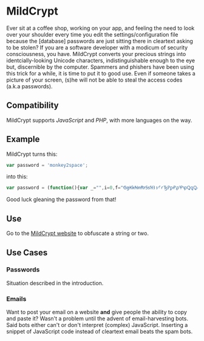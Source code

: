 # MildCrypt
Ever sit at a coffee shop, working on your app, and feeling the need to look
over your shoulder every time you edit the settings/configuration file because
the [database] passwords are just sitting there in cleartext asking to be stolen?
If you are a software developer with a modicum of security consciousness, you
have.  MildCrypt converts your precious strings into identcially-looking Unicode
characters, indistinguishable enough to the eye but, discernible by the computer.
Spammers and phishers have been using this trick for a while, it is
time to put it to good use.  Even if someone takes a picture of
your screen, (s)he will not be able to steal the access codes (a.k.a passwords).

## Compatibility
MildCrypt supports *JavaScript* and *PHP*, with more languages on the way.

## Example
MildCrypt turns this:
```javascript
var password = 'monkey2space';
```
into this:
```javascript
var password = (function(){var _="",i=0,f="ꞠꞡꞢꞣꞤꞥꞦꞧꞨꞩꞪꜢꜣꜤꜥꜨꝐꝑꝒꝓꝔꝕꝖꝗꝘꝙꝜꝝꝞꝟꜩꜪꜫꝠꝡꝢꝣꝤꝥꝦꝧꝨꝩꝪꝫꝬꝭꝮꝯꝰꝱꝲꝳꝴꝵꝶꝷꝸꝹꝺꝻꝼꝽꝾꝿ",r="ABCDEFGHIJKLMNOPQRSTUVWXYZabcdefghijklmnopqrstuvwxyz0123456789+/=",$="ꝝꝖꝼꝭꝜꝵꝕꝸꜣꝦꜤꝯꝘꝖꜤꝤ";while(i<16)_+=r[f.indexOf($[i++])];return atob(_);})()
```
Good luck gleaning the password from that!
## Use
Go to the [MildCrypt website](http://2deviant.github.io/mildcrypt) to obfuscate a string or two.

## Use Cases

### Passwords
Situation described in the introduction.

### Emails
Want to post your email on a website **and** give people the ability to copy and
paste it? Wasn't a problem until the advent of email-harvesting bots.  Said bots
either can't or don't interpret (complex) JavaScript.  Inserting a snippet of
JavaScript code instead of cleartext email beats the spam bots.

